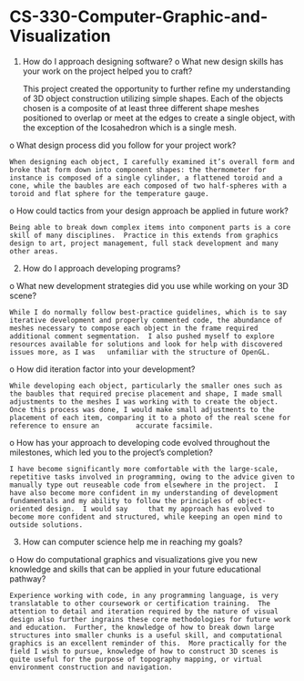 # CS-330-Computer-Graphic-and-Visualization

1.	How do I approach designing software? 
o	What new design skills has your work on the project helped you to craft?

    This project created the opportunity to further refine my understanding of 3D object construction utilizing simple shapes.  Each of the objects chosen is a composite of at least three different shape meshes positioned to overlap or meet at the edges to create a single object, with the exception of the Icosahedron which is a single mesh.

o	What design process did you follow for your project work?

    When designing each object, I carefully examined it’s overall form and broke that form down into component shapes: the thermometer for instance is composed of a single cylinder, a flattened toroid and a cone, while the baubles are each composed of two half-spheres with a toroid and flat sphere for the temperature gauge.

o	How could tactics from your design approach be applied in future work?

    Being able to break down complex items into component parts is a core skill of many disciplines.  Practice in this extends from graphics design to art, project management, full stack development and many other areas.

2.	How do I approach developing programs? 

o	What new development strategies did you use while working on your 3D scene?

    While I do normally follow best-practice guidelines, which is to say iterative development and properly commented code, the abundance of meshes necessary to compose each object in the frame required additional comment segmentation.  I also pushed myself to explore resources available for solutions and look for help with discovered issues more, as I was   unfamiliar with the structure of OpenGL.

o	How did iteration factor into your development?

    While developing each object, particularly the smaller ones such as the baubles that required precise placement and shape, I made small adjustments to the meshes I was working with to create the object.  Once this process was done, I would make small adjustments to the placement of each item, comparing it to a photo of the real scene for reference to ensure an         accurate facsimile.

o	How has your approach to developing code evolved throughout the milestones, which led you to the project’s completion?

    I have become significantly more comfortable with the large-scale, repetitive tasks involved in programming, owing to the advice given to manually type out reuseable code from elsewhere in the project.  I have also become more confident in my understanding of development fundamentals and my ability to follow the principles of object-oriented design.  I would say     that my approach has evolved to become more confident and structured, while keeping an open mind to outside solutions.

3.	How can computer science help me in reaching my goals?

o	How do computational graphics and visualizations give you new knowledge and skills that can be applied in your future educational pathway?

    Experience working with code, in any programming language, is very translatable to other coursework or certification training.  The attention to detail and iteration required by the nature of visual design also further ingrains these core methodologies for future work and education.  Further, the knowledge of how to break down large structures into smaller chunks is a useful skill, and computational graphics is an excellent reminder of this.  More practically for the field I wish to pursue, knowledge of how to construct 3D scenes is quite useful for the purpose of topography mapping, or virtual environment construction and navigation. 
